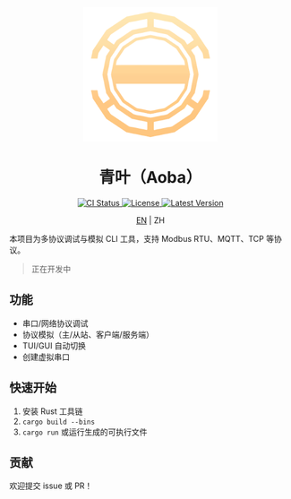 <p align="center">
  <img src="./res/logo.png" alt="Aoba Logo" width="240" />
</p>

<p align="center">
  <h1 align="center">
    青叶（Aoba）
  </h1>
</p>

<p align="center">
  <a href="https://github.com/celestia-island/aoba/actions/workflows/basic-checks.yml">
    <img src="https://img.shields.io/github/actions/workflow/status/celestia-island/aoba/basic-checks.yml?branch=master&label=CI&logo=github" alt="CI Status" />
  </a>
  <a href="https://github.com/celestia-island/aoba/blob/master/LICENSE">
    <img src="https://img.shields.io/github/license/celestia-island/aoba?color=blue" alt="License" />
  </a>
  <a href="https://github.com/celestia-island/aoba/releases/latest">
    <img src="https://img.shields.io/github/v/tag/celestia-island/aoba?label=version&sort=semver" alt="Latest Version" />
  </a>
</p>

<p align="center">
  <a href="./README.md">EN</a> | ZH
</p>

本项目为多协议调试与模拟 CLI 工具，支持 Modbus RTU、MQTT、TCP 等协议。

> 正在开发中

## 功能

- 串口/网络协议调试
- 协议模拟（主/从站、客户端/服务端）
- TUI/GUI 自动切换
- 创建虚拟串口

## 快速开始

1. 安装 Rust 工具链
2. `cargo build --bins`
3. `cargo run` 或运行生成的可执行文件

## 贡献

欢迎提交 issue 或 PR！
